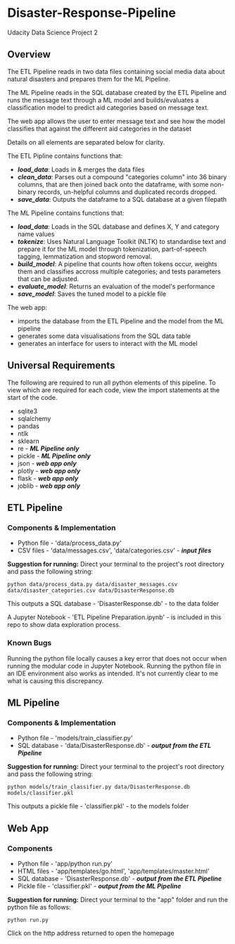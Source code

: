 # Disaster-Response-Pipeline
Udacity Data Science Project 2

## Overview
The ETL Pipeline reads in two data files containing social media data about natural disasters and prepares them for the ML Pipeline.

The ML Pipeline reads in the SQL database created by the ETL Pipeline and runs the message text through a ML model and builds/evaluates a classification model to predict aid categories based on message text.

The web app allows the user to enter message text and see how the model classifies that against the different aid categories in the dataset

Details on all elements are separated below for clarity.

The ETL Pipline contains functions that:
* **_load_data_**: Loads in & merges the data files
* **_clean_data_**: Parses out a compound "categories column" into 36 binary columns, that are then joined back onto the dataframe, with some non-binary records, un-helpful columns and duplicated records dropped.
* **_save_data_**: Outputs the dataframe to a SQL database at a given filepath

The ML Pipeline contains functions that:
* **_load_data_**: Loads in the SQL database and defines X, Y and category name values
* **_tokenize_**: Uses Natural Language Toolkit (NLTK) to standardise text and prepare it for the ML model through tokenization, part-of-speech tagging, lemmatization and stopword removal.
* **_build_model_**: A pipeline that counts how often tokens occur, weights them and classifies accross multiple categories; and tests parameters that can be adjusted.
* **_evaluate_model_**: Returns an evaluation of the model's performance
* **_save_model_**: Saves the tuned model to a pickle file

The web app:
* imports the database from the ETL Pipeline and the model from the ML pipeline
* generates some data visualisations from the SQL data table
* generates an interface for users to interact with the ML model

## Universal Requirements
The following are required to run all python elements of this pipeline.  To view which are required for each code, view the import statements at the start of the code.
* sqlite3
* sqlalchemy
* pandas
* ntlk
* sklearn
* re - **_ML Pipeline only_**
* pickle - **_ML Pipeline only_**
* json - **_web app only_**
* plotly - **_web app only_**
* flask - **_web app only_**
* joblib - **_web app only_**

## ETL Pipeline
### Components & Implementation
* Python file - 'data/process_data.py'
* CSV files - 'data/messages.csv', 'data/categories.csv' - **_input files_**

**Suggestion for running:**  Direct your terminal to the project's root directory and pass the following string:

```python data/process_data.py data/disaster_messages.csv data/disaster_categories.csv data/DisasterResponse.db```

This outputs a SQL database - 'DisasterResponse.db' - to the data folder

A Jupyter Notebook - 'ETL Pipeline Preparation.ipynb' - is included in this repo to show data exploration process.

### Known Bugs
Running the python file locally causes a key error that does not occur when running the modular code in Jupyter Notebook.  Running the python file in an IDE environment also works as intended.  It's not currently clear to me what is causing this discrepancy.

## ML Pipeline
### Components & Implementation
* Python file - 'models/train_classifier.py'
* SQL database - 'data/DisasterResponse.db' - **_output from the ETL Pipeline_**

**Suggestion for running:**  Direct your terminal to the project's root directory and pass the following string:

```python models/train_classifier.py data/DisasterResponse.db models/classifier.pkl```

This outputs a pickle file - 'classifier.pkl' - to the models folder

## Web App
### Components
* Python file - 'app/python run.py'
* HTML files - 'app/templates/go.html', 'app/templates/master.html'
* SQL database - 'DisasterResponse.db' - **_output from the ETL Pipeline_**
* Pickle file - 'classifier.pkl' - **_output from the ML Pipeline_**

**Suggestion for running:** Direct your terminal to the "app" folder and run the python file as follows:

```python run.py```

Click on the http address returned to open the homepage
